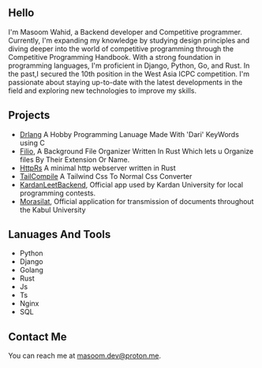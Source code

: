 ## Hello

I'm Masoom Wahid, a Backend developer and Competitive programmer. Currently, I'm expanding my knowledge by studying design principles and diving deeper into the world of competitive programming through the Competitive Programming Handbook. With a strong foundation in programming languages, I'm proficient in Django, Python, Go, and Rust. In the past,I secured the 10th position in the West Asia ICPC competition. I'm passionate about staying up-to-date with the latest developments in the field and exploring new technologies to improve my skills.

## Projects
* [Drlang](https://github.com/Masoom-Wahid/Drlang) A Hobby Programming Lanuage Made With 'Dari' KeyWords using C 
* [Filio](https://github.com/Masoom-Wahid/filio), A Background File Organizer Written In Rust Which lets u Organize files By Their Extension Or Name.
* [HttpRs](https://github.com/Masoom-Wahid/httprs) A minimal http webserver written in Rust
* [TailCompile](https://github.com/Masoom-Wahid/TailCompile) A Tailwind Css To Normal Css Converter 
* [KardanLeetBackend](https://github.com/Masoom-Wahid/KardanLeetBackend), Official app used by Kardan University for local programming contests.
* [Morasilat](https://murasilat.vercel.app), Official application for transmission of documents throughout the Kabul University

## Lanuages And Tools
* Python
* Django
* Golang
* Rust
* Js
* Ts
* Nginx
* SQL

## Contact Me
You can reach me at <masoom.dev@proton.me>.
